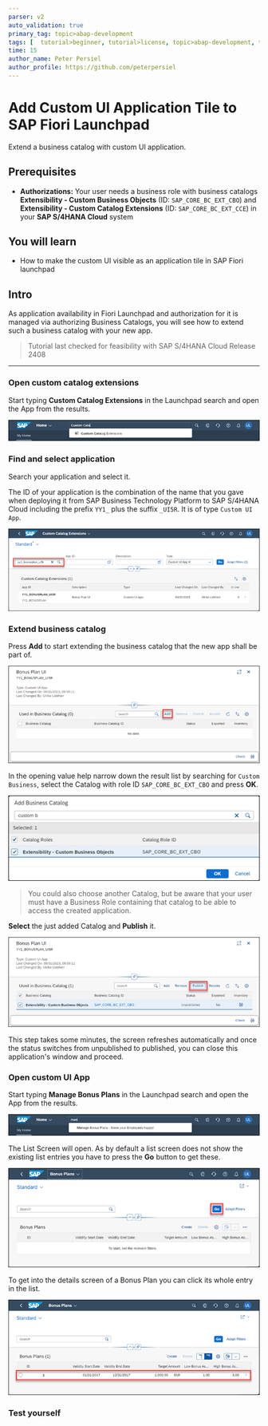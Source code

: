 ```yaml
---
parser: v2
auto_validation: true
primary_tag: topic>abap-development
tags: [  tutorial>beginner, tutorial>license, topic>abap-development, topic>abap-extensibility ]
time: 15
author_name: Peter Persiel
author_profile: https://github.com/peterpersiel
---
```


<!--a lot in common with abap-extensibility-cbo-ui-generation -->

#  Add Custom UI Application Tile to SAP Fiori Launchpad
<!-- description -->  Extend a business catalog with custom UI application.

## Prerequisites
- **Authorizations:** Your user needs a business role with business catalogs **Extensibility - Custom Business Objects** (ID: `SAP_CORE_BC_EXT_CBO`) and  **Extensibility - Custom Catalog Extensions** (ID: `SAP_CORE_BC_EXT_CCE`) in your **SAP S/4HANA Cloud** system

## You will learn
- How to make the custom UI visible as an application tile in SAP Fiori launchpad

## Intro
As application availability in Fiori Launchpad and authorization for it is managed via authorizing Business Catalogs, you will see how to extend such a business catalog with your new app.

>Tutorial last checked for feasibility with SAP S/4HANA Cloud Release 2408

---

### Open custom catalog extensions

Start typing **Custom Catalog Extensions** in the Launchpad search and open the App from the results.

![Custom Business Objects application from search results](FLP_search_resultCCE.png)


### Find and select application

Search your application and select it.

The ID of your application is the combination of the name that you gave when deploying it from SAP Business Technology Platform to SAP S/4HANA Cloud including the prefix `YY1_` plus the suffix `_UI5R`. It is of type `Custom UI App`.  

![Select application for Custom Catalog Extension](CCE_selectApp.png)


### Extend business catalog

Press **Add** to start extending the business catalog that the new app shall be part of.

![Add new Custom Catalog Extension](CCE_add.png)

In the opening value help narrow down the result list by searching for `Custom Business`, select the Catalog with role ID `SAP_CORE_BC_EXT_CBO` and press **OK**.

![Value Help for adding Custom Catalog Extension](CCE_addValueHelp.png)

>You could also choose another Catalog, but be aware that your user must have a Business Role containing that catalog to be able to access the created application.

**Select** the just added Catalog and **Publish** it.

![Publishing Custom Catalog Extension](CCE_publish.png)

This step takes some minutes, the screen refreshes automatically and once the status switches from unpublished to published, you can close this application's window and proceed.


### Open custom UI App

Start typing **Manage Bonus Plans** in the Launchpad search and open the App from the results.

![Manage Bonus Plans application from search results](FLP_search_resultBonusPlans.png)

The List Screen will open. As by default a list screen does not show the existing list entries you have to press the **Go** button to get these.

![Load list of Bonus Plans](s4_BonusplanApp_List_pressGoButton.png)

To get into the details screen of a Bonus Plan you can click its whole entry in the list.

![Open Custom App's tile](s4_BonusplanApp_List_pressListEntry.png)


### Test yourself



